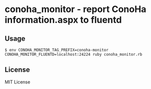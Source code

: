 # conoha_monitor - report ConoHa information.aspx to fluentd

## Usage

```
$ env CONOHA_MONITOR_TAG_PREFIX=conoha-monitor CONOHA_MONITOR_FLUENTD=localhost:24224 ruby conoha_monitor.rb
```

## License

MIT License
